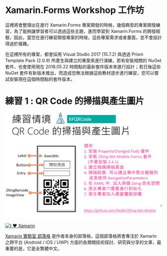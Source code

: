 # Xamarin.Forms Workshop 工作坊

這裡將會整理出在進行 Xamarin.Forms 專案開發的時候，幾個典型的專案開發練習，為了能夠讓學習者可以透過這些主題，進而學習到 Xamarin.Forms 的開發經驗，因此，當您在進行練習開發專案的時候，這些專案需求或者畫面，並不會設計得過於複雜。

在這裡所有的專案，都會採用 Visual Studio 2017 (15.7.2) 與透過 Prism Template Pack (2.0.9) 所產生與建立的專案來進行演練，若有安裝相關的 NuGet 套件，也會使用現在 2018.05.22 時間點的最新套件版本來進行設計；若日後這些 NuGet 套件有新版本推出，而造成您無法根據這些教材逐步進行練習，您可以嘗試安裝現在這個時間點的套件版本。

# 練習 1 : QR Code 的掃描與產生圖片

![Xamarin.Forms QR Code](Images\QRCode.png)

[![I ♥ Xamarin](https://4.bp.blogspot.com/-hS_XgJO3OGg/Wq0Gn0kPU2I/AAAAAAAANKs/G-SXFj-evrE8lGdcicWv7SC3-f6wyi4sgCEwYBhgL/s320/ILoveXamarin.png)](https://mylabtw.blogspot.com)

[Xamarin 實驗室 部落格](http://mylabtw.blogspot.com/) 是作者本身的部落格，這個部落格將會專注於 Xamarin 之跨平台 (Android / iOS / UWP) 方面的各類開技術探討、研究與分享的文章，最重要的是，它是全繁體中文。
